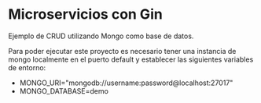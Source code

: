 Microservicios con Gin
======================

Ejemplo de CRUD utilizando Mongo como base de datos.

Para poder ejecutar este proyecto es necesario tener una instancia de mongo 
localmente en el puerto default y establecer las siguientes variables de entorno:

- MONGO_URI="mongodb://username:password@localhost:27017"
- MONGO_DATABASE=demo